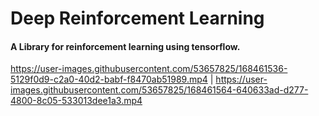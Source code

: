 # Deep Reinforcement Learning
#### A Library for reinforcement learning using tensorflow.

https://user-images.githubusercontent.com/53657825/168461536-5129f0d9-c2a0-40d2-babf-f8470ab51989.mp4 | https://user-images.githubusercontent.com/53657825/168461564-640633ad-d277-4800-8c05-533013dee1a3.mp4






